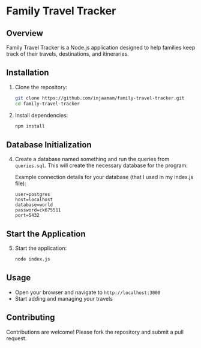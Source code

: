 # Family Travel Tracker

## Overview
Family Travel Tracker is a Node.js application designed to help families keep track of their travels, destinations, and itineraries.

## Installation

1. Clone the repository:
    ```bash
    git clone https://github.com/injaamam/family-travel-tracker.git
    cd family-travel-tracker
    ```

2. Install dependencies:
    ```bash
    npm install
    ```

## Database Initialization

4. Create a database named something and run the queries from `queries.sql`. This will create the necessary database for the program:

    Example connection details for your database (that I used in my index.js file):
    ```env
    user=postgres
    host=localhost
    database=world
    password=ck675511
    port=5432
    ```

## Start the Application

5. Start the application:
    ```bash
    node index.js
    ```

## Usage
- Open your browser and navigate to `http://localhost:3000`
- Start adding and managing your travels

## Contributing
Contributions are welcome! Please fork the repository and submit a pull request.
